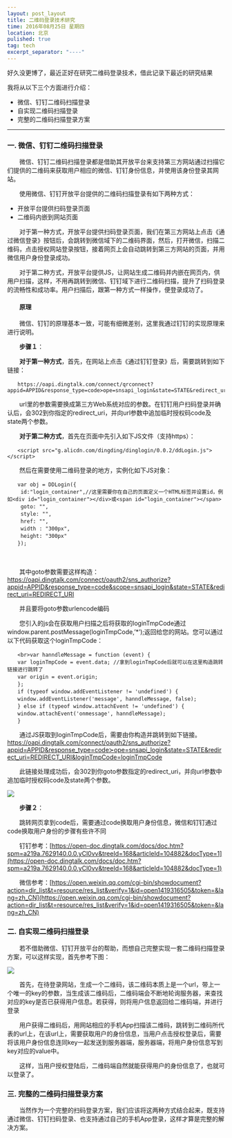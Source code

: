 ```yaml
---
layout: post_layout
title: 二维码登录技术研究
time: 2016年08月25日 星期四
location: 北京
pulished: true
tag: tech
excerpt_separator: "----"
---
```


好久没更博了，最近正好在研究二维码登录技术，借此记录下最近的研究结果

我将从以下三个方面进行介绍：

- 微信、钉钉二维码扫描登录
- 自实现二维码扫描登录
- 完整的二维码扫描登录方案

----



### **一. 微信、钉钉二维码扫描登录** ###

　　微信、钉钉二维码扫描登录都是借助其开放平台来支持第三方网站通过扫描它们提供的二维码来获取用户相应的微信、钉钉身份信息，并使用该身份登录其网站。

　　使用微信、钉钉开放平台提供的二维码扫描登录有如下两种方式：

- 开放平台提供扫码登录页面
- 二维码内嵌到网站页面

　　对于第一种方式，开放平台提供扫码登录页面，我们在第三方网站上点击《通过微信登录》按钮后，会跳转到微信域下的二维码界面，然后，打开微信，扫描二维码，点击授权网站登录按钮，接着网页上会自动跳转到第三方网站的页面，并用微信用户身份登录成功。

　　对于第二种方式，开放平台提供JS，让网站生成二维码并内嵌在网页内，供用户扫描，这样，不用再跳转到微信、钉钉域下进行二维码扫描，提升了扫码登录的流畅性和成功率。用户扫描后，跟第一种方式一样操作，便登录成功了。

#### 　　**原理** ####


　　微信、钉钉的原理基本一致，可能有细微差别，这里我通过钉钉的实现原理来进行说明。

　　**步骤１**：

　　**对于第一种方式**，首先，在网站上点击《通过钉钉登录》后，需要跳转到如下链接：
	
	　　https://oapi.dingtalk.com/connect/qrconnect?appid=APPID&response_type=code≻ope=snsapi_login&state=STATE&redirect_uri=REDIRECT_URI

　　url里的参数需要换成第三方Web系统对应的参数。在钉钉用户扫码登录并确认后，会302到你指定的redirect_uri，并向url参数中追加临时授权码code及state两个参数。

　　**对于第二种方式**，首先在页面中先引入如下JS文件（支持https）：

	　　<script src="g.alicdn.com/dingding/dinglogin/0.0.2/ddLogin.js"></script>

　　然后在需要使用二维码登录的地方，实例化如下JS对象：

	　　var obj = DDLogin({
     　　id:"login_container",//这里需要你在自己的页面定义一个HTML标签并设置id，例如<div id="login_container"></div>或<span id="login_container"></span>
     　　goto: "",
     　　style: "",
     　　href: "",
     　　width : "300px",
     　　height: "300px"
 	　　});
　　

　　其中goto参数需要这样构造：https://oapi.dingtalk.com/connect/oauth2/sns_authorize?appid=APPID&response_type=code&scope=snsapi_login&state=STATE&redirect_uri=REDIRECT_URI

　　并且要将goto参数urlencode编码

　　您引入的js会在获取用户扫描之后将获取的loginTmpCode通过window.parent.postMessage(loginTmpCode,’*’);返回给您的网站。您可以通过以下代码获取这个loginTmpCode：

	　　<br>var hanndleMessage = function (event) {
    　　var loginTmpCode = event.data; //拿到loginTmpCode后就可以在这里构造跳转链接进行跳转了
    　　var origin = event.origin;
	　　};
	　　if (typeof window.addEventListener != 'undefined') {
    　　window.addEventListener('message', hanndleMessage, false);
	　　} else if (typeof window.attachEvent != 'undefined') {
    　　window.attachEvent('onmessage', hanndleMessage);
	　　}

　　通过JS获取到loginTmpCode后，需要由你构造并跳转到如下链接。
https://oapi.dingtalk.com/connect/oauth2/sns_authorize?appid=APPID&response_type=code≻ope=snsapi_login&state=STATE&redirect_uri=REDIRECT_URI&loginTmpCode=loginTmpCode

　　此链接处理成功后，会302到你goto参数指定的redirect_uri，并向url参数中追加临时授权码code及state两个参数。

![]({{site.pictureurl}}26.jpg?raw=true)

　　**步骤２**：

　　跳转网页拿到code后，需要通过code换取用户身份信息，微信和钉钉通过code换取用户身份的步骤有些许不同

　　钉钉参考：[https://open-doc.dingtalk.com/docs/doc.htm?spm=a219a.7629140.0.0.yCl0vv&treeId=168&articleId=104882&docType=1](https://open-doc.dingtalk.com/docs/doc.htm?spm=a219a.7629140.0.0.yCl0vv&treeId=168&articleId=104882&docType=1)

　　微信参考：[https://open.weixin.qq.com/cgi-bin/showdocument?action=dir_list&t=resource/res_list&verify=1&id=open1419316505&token=&lang=zh_CN](https://open.weixin.qq.com/cgi-bin/showdocument?action=dir_list&t=resource/res_list&verify=1&id=open1419316505&token=&lang=zh_CN)


### **二. 自实现二维码扫描登录** ###

　　若不借助微信、钉钉开放平台的帮助，而想自己完整实现一套二维码扫描登录方案，可以这样实现，首先参考下图：

![]({{site.pictureurl}}27.jpg?raw=true)

　　首先，在待登录网站，生成一个二维码，该二维码本质上是一个url，带上一个唯一的key的参数，当生成该二维码后，二维码端会不断地轮询服务器，来查找对应的key是否已获得用户信息。若获得，则将用户信息返回给二维码端，并进行登录

　　用户获得二维码后，用网站相应的手机App扫描该二维码，跳转到二维码所代表的url上，在该url上，需要获取用户的身份信息，当用户点击授权登录后，需要将该用户身份信息连同key一起发送到服务器端，服务器端，将用户身份信息写到key对应的value中。

　　这样，当用户授权登陆后，二维码端自然就能获得用户的身份信息了，也就可以登录了。

### **三. 完整的二维码扫描登录方案** ###

　　当然作为一个完整的扫码登录方案，我们应该将这两种方式结合起来，既支持通过微信、钉钉扫码登录、也支持通过自己的手机App登录，这样才算是完整的解决方案。